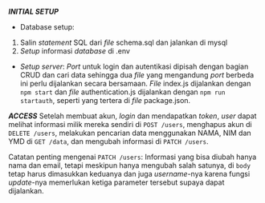 ***INITIAL SETUP***
- Database setup:
1. Salin _statement_ SQL dari _file_ schema.sql dan jalankan di mysql
2. _Setup_ informasi _database_ di .env

- _Setup server_:
  _Port_ untuk login dan autentikasi dipisah dengan bagian CRUD dan cari data sehingga dua _file_ yang mengandung _port_ berbeda ini perlu dijalankan secara bersamaan. _File_ index.js dijalankan dengan `npm start` dan _file_ authentication.js dijalankan dengan `npm run startauth`, seperti yang tertera di _file_ package.json.



***ACCESS***
Setelah membuat akun, _login_ dan mendapatkan _token_, _user_ dapat melihat informasi milik mereka sendiri di `POST /users`, menghapus akun di `DELETE /users`, melakukan pencarian data menggunakan NAMA, NIM dan YMD di `GET /data`, dan mengubah informasi di `PATCH /users`. 

Catatan penting mengenai `PATCH /users`: Informasi yang bisa diubah hanya nama dan email, tetapi meskipun hanya mengubah salah satunya, di `body` tetap harus dimasukkan keduanya dan juga _username_-nya karena fungsi _update_-nya memerlukan ketiga parameter tersebut supaya dapat dijalankan.
